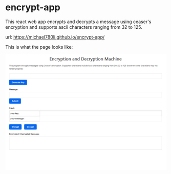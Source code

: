 # encrypt-app
This react web app encrypts and decrypts a message using ceaser's encryption and supports ascii characters ranging from 32 to 125.

url:
https://michael780li.github.io/encrypt-app/



This is what the page looks like:


![](page_image.png)
